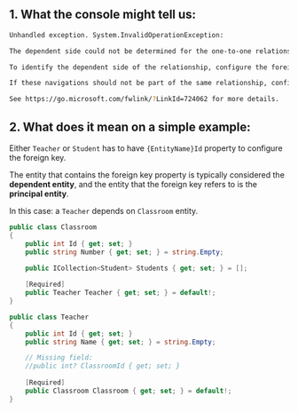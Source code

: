 
## 1. What the console might tell us:

```Bash
Unhandled exception. System.InvalidOperationException: 

The dependent side could not be determined for the one-to-one relationship between 'Classroom.Teacher' and 'Teacher.Classroom'. 

To identify the dependent side of the relationship, configure the foreign key property. 

If these navigations should not be part of the same relationship, configure them independently via separate method chains in 'OnModelCreating'. 

See https://go.microsoft.com/fwlink/?LinkId=724062 for more details.
```

## 2. What does it mean on a simple example:

Either `Teacher` or `Student` has to have `{EntityName}Id` property to configure the foreign key.

The entity that contains the foreign key property is typically considered the **dependent entity**, and the entity that the foreign key refers to is the **principal entity**.

In this case: a `Teacher` depends on `Classroom` entity.

```C#
public class Classroom
{
    public int Id { get; set; }
    public string Number { get; set; } = string.Empty;
    
    public ICollection<Student> Students { get; set; } = [];

    [Required]
    public Teacher Teacher { get; set; } = default!;
}

public class Teacher
{
    public int Id { get; set; }
    public string Name { get; set; } = string.Empty;

    // Missing field:
    //public int? ClassroomId { get; set; }
    
    [Required]
    public Classroom Classroom { get; set; } = default!;
}
```